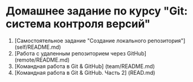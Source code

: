 # Домашнее задание по курсу "Git: система контроля версий"

1. [Самостоятельное задание "Создание локального репозитория"] (self/README.md)
1. [Работа с удаленным репозиторием через GitHub] (remote/README.md)
1. [Командная работа в Git & GitHub] (team/README.md)
1. [Командная работа в Git & GitHub. Часть 2] (READ.md)
   
   